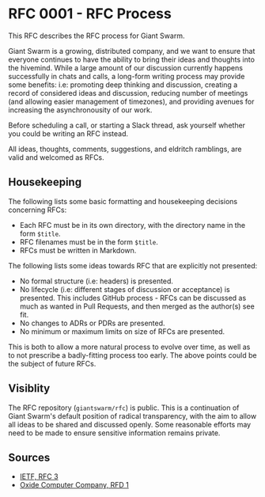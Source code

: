# RFC 0001 - RFC Process

This RFC describes the RFC process for Giant Swarm.

Giant Swarm is a growing, distributed company, and we want to ensure that everyone continues to have the ability to bring their ideas and thoughts into the hivemind. While a large amount of our discussion currently happens successfully in chats and calls, a long-form writing process may provide some benefits: i.e: promoting deep thinking and discussion, creating a record of considered ideas and discussion, reducing number of meetings (and allowing easier management of timezones), and providing avenues for increasing the asynchronousity of our work.

Before scheduling a call, or starting a Slack thread, ask yourself whether you could be writing an RFC instead.

All ideas, thoughts, comments, suggestions, and eldritch ramblings, are valid and welcomed as RFCs.

## Housekeeping

The following lists some basic formatting and housekeeping decisions concerning RFCs:

- Each RFC must be in its own directory, with the directory name in the form `$title`.
- RFC filenames must be in the form `$title`.
- RFCs must be written in Markdown.

The following lists some ideas towards RFC that are explicitly not presented:

- No formal structure (i.e: headers) is presented.
- No lifecycle (i.e: different stages of discussion or acceptance) is presented. This includes GitHub process - RFCs can be discussed as much as wanted in Pull Requests, and then merged as the author(s) see fit.
- No changes to ADRs or PDRs are presented.
- No minimum or maximum limits on size of RFCs are presented.

This is both to allow a more natural process to evolve over time, as well as to not prescribe a badly-fitting process too early. The above points could be the subject of future RFCs.

## Visiblity

The RFC repository (`giantswarm/rfc`) is public. This is a continuation of Giant Swarm's default position of radical transparency, with the aim to allow all ideas to be shared and discussed openly. Some reasonable efforts may need to be made to ensure sensitive information remains private.

## Sources

- [IETF, RFC 3](https://tools.ietf.org/html/rfc3)
- [Oxide Computer Company, RFD 1](https://oxide.computer/blog/rfd-1-requests-for-discussion/)
